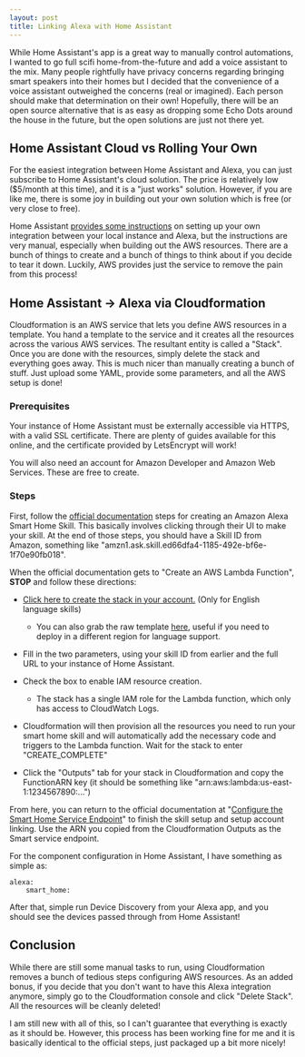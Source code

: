 ```yaml
---
layout: post
title: Linking Alexa with Home Assistant
---
```


While Home Assistant's app is a great way to manually control automations, I wanted to go full scifi home-from-the-future and add a voice assistant to the mix. Many people rightfully have privacy concerns regarding bringing smart speakers into their homes but I decided that the convenience of a voice assistant outweighed the concerns (real or imagined). Each person should make that determination on their own! Hopefully, there will be an open source alternative that is as easy as dropping some Echo Dots around the house in the future, but the open solutions are just not there yet.

## Home Assistant Cloud vs Rolling Your Own

For the easiest integration between Home Assistant and Alexa, you can just subscribe to Home Assistant's cloud solution. The price is relatively low ($5/month at this time), and it is a "just works" solution. However, if you are like me, there is some joy in building out your own solution which is free (or very close to free).

Home Assistant [provides some instructions](https://www.home-assistant.io/integrations/alexa.smart_home/) on setting up your own integration between your local instance and Alexa, but the instructions are very manual, especially when building out the AWS resources. There are a bunch of things to create and a bunch of things to think about if you decide to tear it down. Luckily, AWS provides just the service to remove the pain from this process!

## Home Assistant -> Alexa via Cloudformation

Cloudformation is an AWS service that lets you define AWS resources in a template. You hand a template to the service and it creates all the resources across the various AWS services. The resultant entity is called a "Stack". Once you are done with the resources, simply delete the stack and everything goes away. This is much nicer than manually creating a bunch of stuff. Just upload some YAML, provide some parameters, and all the AWS setup is done!

### Prerequisites

Your instance of Home Assistant must be externally accessible via HTTPS, with a valid SSL certificate. There are plenty of guides available for this online, and the certificate provided by LetsEncrypt will work!

You will also need an account for Amazon Developer and Amazon Web Services. These are free to create.

### Steps

First, follow the [official documentation](https://www.home-assistant.io/integrations/alexa.smart_home/#create-an-amazon-alexa-smart-home-skill) steps for creating an Amazon Alexa Smart Home Skill. This basically involves clicking through their UI to make your skill. At the end of those steps, you should have a Skill ID from Amazon, something like "amzn1.ask.skill.ed66dfa4-1185-492e-bf6e-1f70e90fb018".

When the official documentation gets to "Create an AWS Lambda Function", **STOP** and follow these directions:

* [Click here to create the stack in your account.](https://us-east-1.console.aws.amazon.com/cloudformation/home?region=us-east-1#/stacks/create/review?templateURL=https://home-assistant-alexa-cloudformation.s3.amazonaws.com/HAtoAlexaSmartHome.yml&stackName=HomeAssistantToAlexaBridge) (Only for English language skills)
  * You can also grab the raw template [here](https://home-assistant-alexa-cloudformation.s3.amazonaws.com/HAtoAlexaSmartHome.yml), useful if you need to deploy in a different region for language support.

* Fill in the two parameters, using your skill ID from earlier and the full URL to your instance of Home Assistant.
* Check the box to enable IAM resource creation. 
  * The stack has a single IAM role for the Lambda function, which only has access to CloudWatch Logs.
* Cloudformation will then provision all the resources you need to run your smart home skill and will automatically add the necessary code and triggers to the Lambda function. Wait for the stack to enter "CREATE_COMPLETE"
* Click the "Outputs" tab for your stack in Cloudformation and copy the FunctionARN key (it should be something like "arn:aws:lambda:us-east-1:1234567890:...")

From here, you can return to the official documentation at "[Configure the Smart Home Service Endpoint](https://www.home-assistant.io/integrations/alexa.smart_home/#configure-the-smart-home-service-endpoint)" to finish the skill setup and setup account linking. Use the ARN you copied from the Cloudformation Outputs as the Smart service endpoint.

For the component configuration in Home Assistant, I have something as simple as:

```
alexa:
    smart_home:
```

After that, simple run Device Discovery from your Alexa app, and you should see the devices passed through from Home Assistant!

## Conclusion

While there are still some manual tasks to run, using Cloudformation removes a bunch of tedious steps configuring AWS resources. As an added bonus, if you decide that you don't want to have this Alexa integration anymore, simply go to the Cloudformation console and click "Delete Stack". All the resources will be cleanly deleted!

I am still new with all of this, so I can't guarantee that everything is exactly as it should be. However, this process has been working fine for me and it is basically identical to the official steps, just packaged up a bit more nicely!